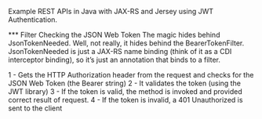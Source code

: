 
Example REST APIs in Java with JAX-RS and Jersey using JWT Authentication.


*** Filter Checking the JSON Web Token
The magic hides behind JsonTokenNeeded. Well, not really, it hides behind the BearerTokenFilter. JsonTokenNeeded is just a JAX-RS name binding (think of it as a CDI interceptor binding), so it’s just an annotation that binds to a filter.


1 - Gets the HTTP Authorization header from the request and checks for the JSON Web Token (the Bearer string)
2 - It validates the token (using the JWT library)
3 - If the token is valid, the method is invoked and provided correct result of request.
4 - If the token is invalid, a 401 Unauthorized is sent to the client
